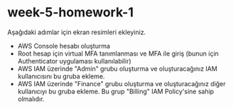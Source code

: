 # week-5-homework-1

Aşağıdaki adımlar için ekran resimleri ekleyiniz.
* AWS Console hesabı oluşturma
* Root hesap için virtual MFA tanımlanması ve MFA ile giriş (bunun için Authenticator uygulaması kullanılabilir)
* AWS IAM üzerinde "Admin" grubu oluşturma ve oluşturacağınız IAM kullanıcısını bu gruba ekleme. 
* AWS IAM üzerinde "Finance" grubu oluşturma ve oluşturacağınız diğer kullanıcıyı bu gruba ekleme. Bu grup "Billing" IAM Policy'sine sahip olmalıdır.
